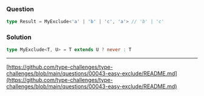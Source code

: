 ### Question
```ts
type Result = MyExclude<'a' | 'b' | 'c', 'a'> // 'b' | 'c'
```

### Solution
```ts
type MyExclude<T, U> = T extends U ? never : T
```
---
[https://github.com/type-challenges/type-challenges/blob/main/questions/00043-easy-exclude/README.md](https://github.com/type-challenges/type-challenges/blob/main/questions/00043-easy-exclude/README.md)
